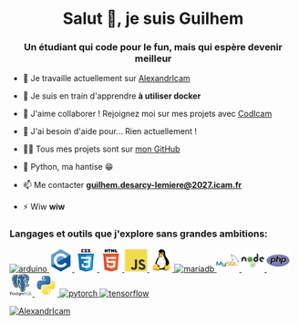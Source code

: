<h1 align="center">Salut 👋, je suis Guilhem</h1>
<h3 align="center">Un étudiant qui code pour le fun, mais qui espère devenir meilleur</h3>

- 🔭 Je travaille actuellement sur [AlexandrIcam](https://github.com/KoroKira/AlexandrIcam_Revival)

- 🌱 Je suis en train d'apprendre **à utiliser docker**

- 👯 J'aime collaborer ! Rejoignez moi sur mes projets avec [CodIcam](https://github.com/CodIcam-Toulouse)

- 🤝 J'ai besoin d'aide pour... Rien actuellement !

- 👨‍💻 Tous mes projets sont sur [mon GitHub](https://github.com/KoroKira)

- 💬 Python, ma hantise 😁

- 📫 Me contacter **guilhem.desarcy-lemiere@2027.icam.fr**

- ⚡ Wiw **wiw**


<h3 align="left">Langages et outils que j'explore sans grandes ambitions:</h3>
<p align="left"> <a href="https://www.arduino.cc/" target="_blank" rel="noreferrer"> <img src="https://cdn.worldvectorlogo.com/logos/arduino-1.svg" alt="arduino" width="40" height="40"/> </a> <a href="https://www.cprogramming.com/" target="_blank" rel="noreferrer"> <img src="https://raw.githubusercontent.com/devicons/devicon/master/icons/c/c-original.svg" alt="c" width="40" height="40"/> </a> <a href="https://www.w3schools.com/css/" target="_blank" rel="noreferrer"> <img src="https://raw.githubusercontent.com/devicons/devicon/master/icons/css3/css3-original-wordmark.svg" alt="css3" width="40" height="40"/> </a> <a href="https://www.w3.org/html/" target="_blank" rel="noreferrer"> <img src="https://raw.githubusercontent.com/devicons/devicon/master/icons/html5/html5-original-wordmark.svg" alt="html5" width="40" height="40"/> </a> <a href="https://developer.mozilla.org/en-US/docs/Web/JavaScript" target="_blank" rel="noreferrer"> <img src="https://raw.githubusercontent.com/devicons/devicon/master/icons/javascript/javascript-original.svg" alt="javascript" width="40" height="40"/> </a> <a href="https://www.linux.org/" target="_blank" rel="noreferrer"> <img src="https://raw.githubusercontent.com/devicons/devicon/master/icons/linux/linux-original.svg" alt="linux" width="40" height="40"/> </a> <a href="https://mariadb.org/" target="_blank" rel="noreferrer"> <img src="https://www.vectorlogo.zone/logos/mariadb/mariadb-icon.svg" alt="mariadb" width="40" height="40"/> </a> <a href="https://www.mysql.com/" target="_blank" rel="noreferrer"> <img src="https://raw.githubusercontent.com/devicons/devicon/master/icons/mysql/mysql-original-wordmark.svg" alt="mysql" width="40" height="40"/> </a> <a href="https://nodejs.org" target="_blank" rel="noreferrer"> <img src="https://raw.githubusercontent.com/devicons/devicon/master/icons/nodejs/nodejs-original-wordmark.svg" alt="nodejs" width="40" height="40"/> </a> <a href="https://www.php.net" target="_blank" rel="noreferrer"> <img src="https://raw.githubusercontent.com/devicons/devicon/master/icons/php/php-original.svg" alt="php" width="40" height="40"/> </a> <a href="https://www.postgresql.org" target="_blank" rel="noreferrer"> <img src="https://raw.githubusercontent.com/devicons/devicon/master/icons/postgresql/postgresql-original-wordmark.svg" alt="postgresql" width="40" height="40"/> </a> <a href="https://www.python.org" target="_blank" rel="noreferrer"> <img src="https://raw.githubusercontent.com/devicons/devicon/master/icons/python/python-original.svg" alt="python" width="40" height="40"/> </a> <a href="https://pytorch.org/" target="_blank" rel="noreferrer"> <img src="https://www.vectorlogo.zone/logos/pytorch/pytorch-icon.svg" alt="pytorch" width="40" height="40"/> </a> <a href="https://www.tensorflow.org" target="_blank" rel="noreferrer"> <img src="https://www.vectorlogo.zone/logos/tensorflow/tensorflow-icon.svg" alt="tensorflow" width="40" height="40"/> </a> </p>




<!--START_SECTION:waka-->

[![AlexandrIcam](https://wakatime.com/badge/user/018d6e0d-54e0-42c1-8131-aad6cc83e011/project/018d7891-8305-4df4-96ad-f3f20b7ea571.svg)](https://wakatime.com/badge/user/018d6e0d-54e0-42c1-8131-aad6cc83e011/project/018d7891-8305-4df4-96ad-f3f20b7ea571)

<!--END_SECTION:waka-->
